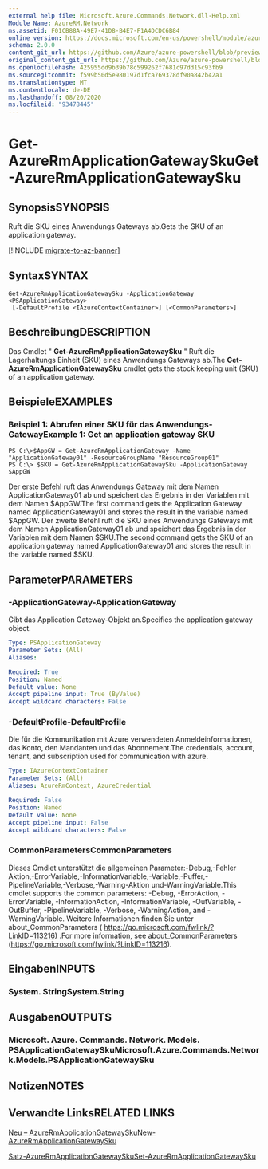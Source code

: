 ```yaml
---
external help file: Microsoft.Azure.Commands.Network.dll-Help.xml
Module Name: AzureRM.Network
ms.assetid: F01CB88A-49E7-41D8-B4E7-F1A4DCDC6B84
online version: https://docs.microsoft.com/en-us/powershell/module/azurerm.network/get-azurermapplicationgatewaysku
schema: 2.0.0
content_git_url: https://github.com/Azure/azure-powershell/blob/preview/src/ResourceManager/Network/Commands.Network/help/Get-AzureRmApplicationGatewaySku.md
original_content_git_url: https://github.com/Azure/azure-powershell/blob/preview/src/ResourceManager/Network/Commands.Network/help/Get-AzureRmApplicationGatewaySku.md
ms.openlocfilehash: 425955dd9b39b78c599262f7681c97dd15c93fb9
ms.sourcegitcommit: f599b50d5e980197d1fca769378df90a842b42a1
ms.translationtype: MT
ms.contentlocale: de-DE
ms.lasthandoff: 08/20/2020
ms.locfileid: "93478445"
---
```

# <span data-ttu-id="c90f3-101">Get-AzureRmApplicationGatewaySku</span><span class="sxs-lookup"><span data-stu-id="c90f3-101">Get-AzureRmApplicationGatewaySku</span></span>

## <span data-ttu-id="c90f3-102">Synopsis</span><span class="sxs-lookup"><span data-stu-id="c90f3-102">SYNOPSIS</span></span>
<span data-ttu-id="c90f3-103">Ruft die SKU eines Anwendungs Gateways ab.</span><span class="sxs-lookup"><span data-stu-id="c90f3-103">Gets the SKU of an application gateway.</span></span>

[!INCLUDE [migrate-to-az-banner](../../includes/migrate-to-az-banner.md)]

## <span data-ttu-id="c90f3-104">Syntax</span><span class="sxs-lookup"><span data-stu-id="c90f3-104">SYNTAX</span></span>

```
Get-AzureRmApplicationGatewaySku -ApplicationGateway <PSApplicationGateway>
 [-DefaultProfile <IAzureContextContainer>] [<CommonParameters>]
```

## <span data-ttu-id="c90f3-105">Beschreibung</span><span class="sxs-lookup"><span data-stu-id="c90f3-105">DESCRIPTION</span></span>
<span data-ttu-id="c90f3-106">Das Cmdlet " **Get-AzureRmApplicationGatewaySku** " Ruft die Lagerhaltungs Einheit (SKU) eines Anwendungs Gateways ab.</span><span class="sxs-lookup"><span data-stu-id="c90f3-106">The **Get-AzureRmApplicationGatewaySku** cmdlet gets the stock keeping unit (SKU) of an application gateway.</span></span>

## <span data-ttu-id="c90f3-107">Beispiele</span><span class="sxs-lookup"><span data-stu-id="c90f3-107">EXAMPLES</span></span>

### <span data-ttu-id="c90f3-108">Beispiel 1: Abrufen einer SKU für das Anwendungs-Gateway</span><span class="sxs-lookup"><span data-stu-id="c90f3-108">Example 1: Get an application gateway SKU</span></span>
```
PS C:\>$AppGW = Get-AzureRmApplicationGateway -Name "ApplicationGateway01" -ResourceGroupName "ResourceGroup01"
PS C:\> $SKU = Get-AzureRmApplicationGatewaySku -ApplicationGateway $AppGW
```

<span data-ttu-id="c90f3-109">Der erste Befehl ruft das Anwendungs Gateway mit dem Namen ApplicationGateway01 ab und speichert das Ergebnis in der Variablen mit dem Namen $AppGW.</span><span class="sxs-lookup"><span data-stu-id="c90f3-109">The first command gets the Application Gateway named ApplicationGateway01 and stores the result in the variable named $AppGW.</span></span>
<span data-ttu-id="c90f3-110">Der zweite Befehl ruft die SKU eines Anwendungs Gateways mit dem Namen ApplicationGateway01 ab und speichert das Ergebnis in der Variablen mit dem Namen $SKU.</span><span class="sxs-lookup"><span data-stu-id="c90f3-110">The second command gets the SKU of an application gateway named ApplicationGateway01 and stores the result in the variable named $SKU.</span></span>

## <span data-ttu-id="c90f3-111">Parameter</span><span class="sxs-lookup"><span data-stu-id="c90f3-111">PARAMETERS</span></span>

### <span data-ttu-id="c90f3-112">-ApplicationGateway</span><span class="sxs-lookup"><span data-stu-id="c90f3-112">-ApplicationGateway</span></span>
<span data-ttu-id="c90f3-113">Gibt das Application Gateway-Objekt an.</span><span class="sxs-lookup"><span data-stu-id="c90f3-113">Specifies the application gateway object.</span></span>

```yaml
Type: PSApplicationGateway
Parameter Sets: (All)
Aliases: 

Required: True
Position: Named
Default value: None
Accept pipeline input: True (ByValue)
Accept wildcard characters: False
```

### <span data-ttu-id="c90f3-114">-DefaultProfile</span><span class="sxs-lookup"><span data-stu-id="c90f3-114">-DefaultProfile</span></span>
<span data-ttu-id="c90f3-115">Die für die Kommunikation mit Azure verwendeten Anmeldeinformationen, das Konto, den Mandanten und das Abonnement.</span><span class="sxs-lookup"><span data-stu-id="c90f3-115">The credentials, account, tenant, and subscription used for communication with azure.</span></span>

```yaml
Type: IAzureContextContainer
Parameter Sets: (All)
Aliases: AzureRmContext, AzureCredential

Required: False
Position: Named
Default value: None
Accept pipeline input: False
Accept wildcard characters: False
```

### <span data-ttu-id="c90f3-116">CommonParameters</span><span class="sxs-lookup"><span data-stu-id="c90f3-116">CommonParameters</span></span>
<span data-ttu-id="c90f3-117">Dieses Cmdlet unterstützt die allgemeinen Parameter:-Debug,-Fehler Aktion,-ErrorVariable,-InformationVariable,-Variable,-Puffer,-PipelineVariable,-Verbose,-Warning-Aktion und-WarningVariable.</span><span class="sxs-lookup"><span data-stu-id="c90f3-117">This cmdlet supports the common parameters: -Debug, -ErrorAction, -ErrorVariable, -InformationAction, -InformationVariable, -OutVariable, -OutBuffer, -PipelineVariable, -Verbose, -WarningAction, and -WarningVariable.</span></span> <span data-ttu-id="c90f3-118">Weitere Informationen finden Sie unter about_CommonParameters ( https://go.microsoft.com/fwlink/?LinkID=113216) .</span><span class="sxs-lookup"><span data-stu-id="c90f3-118">For more information, see about_CommonParameters (https://go.microsoft.com/fwlink/?LinkID=113216).</span></span>

## <span data-ttu-id="c90f3-119">Eingaben</span><span class="sxs-lookup"><span data-stu-id="c90f3-119">INPUTS</span></span>

### <span data-ttu-id="c90f3-120">System. String</span><span class="sxs-lookup"><span data-stu-id="c90f3-120">System.String</span></span>

## <span data-ttu-id="c90f3-121">Ausgaben</span><span class="sxs-lookup"><span data-stu-id="c90f3-121">OUTPUTS</span></span>

### <span data-ttu-id="c90f3-122">Microsoft. Azure. Commands. Network. Models. PSApplicationGatewaySku</span><span class="sxs-lookup"><span data-stu-id="c90f3-122">Microsoft.Azure.Commands.Network.Models.PSApplicationGatewaySku</span></span>

## <span data-ttu-id="c90f3-123">Notizen</span><span class="sxs-lookup"><span data-stu-id="c90f3-123">NOTES</span></span>

## <span data-ttu-id="c90f3-124">Verwandte Links</span><span class="sxs-lookup"><span data-stu-id="c90f3-124">RELATED LINKS</span></span>

[<span data-ttu-id="c90f3-125">Neu – AzureRmApplicationGatewaySku</span><span class="sxs-lookup"><span data-stu-id="c90f3-125">New-AzureRmApplicationGatewaySku</span></span>](./New-AzureRmApplicationGatewaySku.md)

[<span data-ttu-id="c90f3-126">Satz-AzureRmApplicationGatewaySku</span><span class="sxs-lookup"><span data-stu-id="c90f3-126">Set-AzureRmApplicationGatewaySku</span></span>](./Set-AzureRmApplicationGatewaySku.md)


